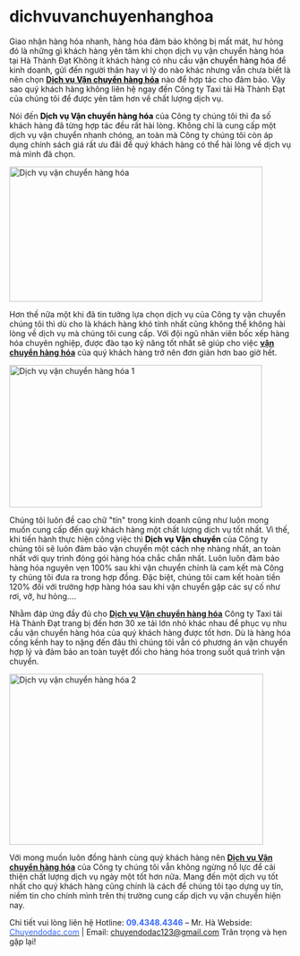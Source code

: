 # dichvuvanchuyenhanghoa
Giao nhận hàng hóa nhanh, hàng hóa đảm bảo không bị mất mát, hư hỏng đó là những gì khách hàng yên tâm khi chọn dịch vụ vận chuyển hàng hóa tại Hà Thành Đạt
Không ít khách hàng có nhu cầu <span style="color: #000000;">vận chuyển hàng hóa</span> để kinh doanh, gửi đến người thân hay vì lý do nào khác nhưng vẫn chưa biết là nên chọn <a href="http://chuyendodac.com/dich-vu-van-chuyen/dich-vu-van-chuyen-hang-hoa/"><strong>D</strong><span style="color: #3366ff;"><strong><span style="color: #000000;">ịch vụ Vận chuyển hàng hóa</span></strong></span></a> nào để hợp tác cho đảm bảo. Vậy sao quý khách hàng không liên hệ ngay đến Công ty Taxi tải Hà Thành Đạt của chúng tôi để được yên tâm hơn về chất lượng dịch vụ.

Nói đến <span style="color: #000000;"><strong>Dịch vụ Vận chuyển hàng hóa</strong></span> của Công ty chúng tôi thì đa số khách hàng đã từng hợp tác đều rất hài lòng. Không chỉ là cung cấp một dịch vụ vận chuyển nhanh chóng, an toàn mà Công ty chúng tôi còn áp dụng chính sách giá rất ưu đãi để quý khách hàng có thể hài lòng về dịch vụ mà mình đã chọn.

<img class="aligncenter wp-image-605" src="http://chuyendodac.com/wp-content/uploads/2010/05/Dich-vu-van-chuyen-hang-hoa1-300x160.jpg" alt="Dịch vụ vận chuyển hàng hóa" width="452" height="241" />

Hơn thế nữa một khi đã tin tưởng lựa chọn dịch vụ của Công ty vận chuyển chúng tôi thì dù cho là khách hàng khó tính nhất cũng không thể không hài lòng về dịch vụ mà chúng tôi cung cấp. Với đội ngũ nhân viên bốc xếp hàng hóa chuyên nghiệp, được đào tạo kỹ năng tốt nhất sẽ giúp cho việc <span style="color: #000000;"><strong><a href="http://chuyendodac.com/dich-vu-van-chuyen/dich-vu-van-chuyen-hang-hoa/">vận chuyển hàng hóa</a></strong> </span>của quý khách hàng trở nên đơn giản hơn bao giờ hết.

<img class="aligncenter wp-image-606" src="http://chuyendodac.com/wp-content/uploads/2010/05/Dich-vu-van-chuyen-hang-hoa2-300x169.jpg" alt="Dịch vụ vận chuyển hàng hóa 1" width="451" height="254" />

Chúng tôi luôn đề cao chữ "tín" trong kinh doanh cũng như luôn mong muốn cung cấp đến quý khách hàng một chất lượng dịch vụ tốt nhất. Vì thế, khi tiến hành thực hiện công việc thì <span style="color: #000000;"><strong>Dịch vụ Vận chuyển</strong></span> của Công ty chúng tôi sẽ luôn đảm bảo vận chuyển một cách nhẹ nhàng nhất, an toàn nhất với quy trình đóng gói hàng hóa chắc chắn nhất. Luôn luôn đảm bảo hàng hóa nguyên vẹn 100% sau khi vận chuyển chính là cam kết mà Công ty chúng tôi đưa ra trong hợp đồng. Đặc biệt, chúng tôi cam kết hoàn tiền 120% đối với trường hợp hàng hóa sau khi vận chuyển gặp các sự cố như rơi, vỡ, hư hỏng….

Nhằm đáp ứng đầy đủ cho <span style="color: #000000;"><a href="http://vinafco.com.vn/thuc-trang-nganh-van-tai-co-hoi-hay-thach-thuc"><strong>Dịch vụ Vận chuyển hàng hóa</strong></a> </span> Công ty Taxi tải Hà Thành Đạt trang bị đến hơn 30 xe tải lớn nhỏ khác nhau để phục vụ nhu cầu vận chuyển hàng hóa của quý khách hàng được tốt hơn. Dù là hàng hóa cồng kềnh hay to nặng đến đâu thì chúng tôi vẫn có phương án vận chuyển hợp lý và đảm bảo an toàn tuyệt đối cho hàng hóa trong suốt quá trình vận chuyển.

<img class="aligncenter wp-image-607" src="http://chuyendodac.com/wp-content/uploads/2010/05/Dich-vu-van-chuyen-hang-hoa-300x202.jpg" alt="Dịch vụ vận chuyển hàng hóa 2" width="453" height="305" />

Với mong muốn luôn đồng hành cùng quý khách hàng nên<span style="color: #000000;"> <a href="http://chuyendodac.com/dich-vu-van-chuyen/dich-vu-van-chuyen-hang-hoa/"><strong>Dịch vụ Vận chuyển hàng hóa</strong></a></span> của Công ty chúng tôi vẫn không ngừng nổ lực để cải thiện chất lượng dịch vụ ngày một tốt hơn nữa. Mang đến một dịch vụ tốt nhất cho quý khách hàng cũng chính là cách để chúng tôi tạo dựng uy tín, niềm tin cho chính mình trên thị trường cung cấp dịch vụ vận chuyển hiện nay.

Chi tiết vui lòng liên hệ Hotline: <span style="color: #3366ff;"><strong>09.4348.4346</strong></span> – Mr. Hà
Webside: <a href="http://chuyendodac.com/"><span style="color: #3366ff;">Chuyendodac.com</span></a> | Email: chuyendodac123@gmail.com
Trân trọng và hẹn gặp lại!
